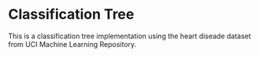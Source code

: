 # Classification Tree

This is a classification tree implementation using the heart diseade dataset from UCI Machine Learning Repository.
